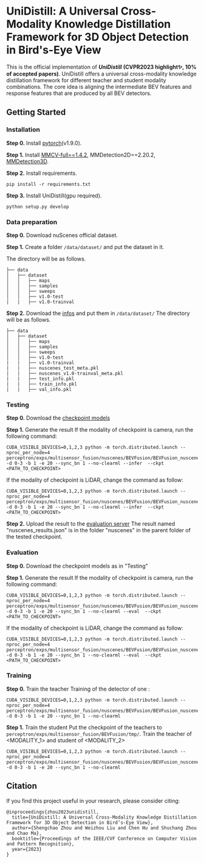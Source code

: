 # UniDistill: A Universal Cross-Modality Knowledge Distillation Framework for 3D Object Detection in Bird's-Eye View

This is the official implementation of ***UniDistill*** **(CVPR2023 highlight✨, 10% of accepted papers)**. UniDistill offers a universal cross-modality knowledge distillation framework for different teacher and student modality combinations. The core idea is aligning the intermediate BEV features and response features that are produced by all BEV detectors.

## Getting Started
### Installation
**Step 0.** Install [pytorch](https://pytorch.org/)(v1.9.0).

**Step 1.** Install [MMCV-full==1.4.2](https://download.openmmlab.com/mmcv/dist/cu102/torch1.9.0/index.html), MMDetection2D==2.20.2, [MMDetection3D](https://github.com/open-mmlab/mmdetection3d).

**Step 2.** Install requirements.
```shell
pip install -r requirements.txt
```
**Step 3.** Install UniDistill(gpu required).
```shell
python setup.py develop
```

### Data preparation
**Step 0.** Download nuScenes official dataset.

**Step 1.** Create a folder `/data/dataset/` and put the dataset in it.

The directory will be as follows.
```
├── data
│   ├── dataset
│   │   ├── maps
│   │   ├── samples
│   │   ├── sweeps
│   │   ├── v1.0-test
|   |   ├── v1.0-trainval
```
**Step 2.** Download the [infos](https://drive.google.com/file/d/1UZzSSQiD3mr3Zsgj3MS-Hg5tix3-2ZKP/view?usp=share_link) and put them in `/data/dataset/`
The directory will be as follows.
```
├── data
│   ├── dataset
│   │   ├── maps
│   │   ├── samples
│   │   ├── sweeps
│   │   ├── v1.0-test
|   |   ├── v1.0-trainval
|   |   ├── nuscenes_test_meta.pkl
|   |   ├── nuscenes_v1.0-trainval_meta.pkl
|   |   ├── test_info.pkl
|   |   ├── train_info.pkl
|   |   ├── val_info.pkl
```

### Testing
**Step 0.** Download the [checkpoint models](https://drive.google.com/file/d/1TNqjJoqUhYP2_qZncPStF1mnRV4__sUB/view?usp=share_link) 

**Step 1.**  Generate the result
If the modality of checkpoint is camera, run the following command:
```shell
CUDA_VISIBLE_DEVICES=0,1,2,3 python -m torch.distributed.launch --nproc_per_node=4 perceptron/exps/multisensor_fusion/nuscenes/BEVFusion/BEVFusion_nuscenes_centerhead_camera_exp.py -d 0-3 -b 1 -e 20 --sync_bn 1 --no-clearml --infer  --ckpt <PATH_TO_CHECKPOINT>
```
If the modality of checkpoint is LiDAR, change the command as follow:
```shell
CUDA_VISIBLE_DEVICES=0,1,2,3 python -m torch.distributed.launch --nproc_per_node=4 perceptron/exps/multisensor_fusion/nuscenes/BEVFusion/BEVFusion_nuscenes_centerhead_camera_exp.py -d 0-3 -b 1 -e 20 --sync_bn 1 --no-clearml --infer  --ckpt <PATH_TO_CHECKPOINT>
```
**Step 2.**  Upload the result to the [evaluation server](https://eval.ai/web/challenges/challenge-page/356/)
The result named "nuscenes_results.json" is in the folder "nuscenes" in the parent folder of the tested checkpoint.
### Evaluation
**Step 0.** Download the checkpoint models as in "Testing"

**Step 1.**  Generate the result
If the modality of checkpoint is camera, run the following command:
```shell
CUDA_VISIBLE_DEVICES=0,1,2,3 python -m torch.distributed.launch --nproc_per_node=4 perceptron/exps/multisensor_fusion/nuscenes/BEVFusion/BEVFusion_nuscenes_centerhead_camera_exp.py -d 0-3 -b 1 -e 20 --sync_bn 1 --no-clearml --eval  --ckpt <PATH_TO_CHECKPOINT>
```
If the modality of checkpoint is LiDAR, change the command as follow:
```shell
CUDA_VISIBLE_DEVICES=0,1,2,3 python -m torch.distributed.launch --nproc_per_node=4 perceptron/exps/multisensor_fusion/nuscenes/BEVFusion/BEVFusion_nuscenes_centerhead_camera_exp.py -d 0-3 -b 1 -e 20 --sync_bn 1 --no-clearml --eval  --ckpt <PATH_TO_CHECKPOINT>
```
### Training
**Step 0.** Train the teacher
Training of the detector of one <MODALITY>:
```shell
CUDA_VISIBLE_DEVICES=0,1,2,3 python -m torch.distributed.launch --nproc_per_node=4 perceptron/exps/multisensor_fusion/nuscenes/BEVFusion/BEVFusion_nuscenes_centerhead_<MODALITY>_exp.py -d 0-3 -b 1 -e 20 --sync_bn 1 --no-clearml
```
**Step 1.**  Train the student
Put the checkpoint of the teachers to `perceptron/exps/multisensor_fusion/BEVFusion/tmp/`. Train the teacher of <MODALITY_1> and student of <MODALITY_2>
```shell
CUDA_VISIBLE_DEVICES=0,1,2,3 python -m torch.distributed.launch --nproc_per_node=4 perceptron/exps/multisensor_fusion/nuscenes/BEVFusion/BEVFusion_nuscenes_centerhead_<MODALITY_2>_exp_distill_<MODALITY_1>.py -d 0-3 -b 1 -e 20 --sync_bn 1 --no-clearml
```
## Citation
If you find this project useful in your research, please consider citing:

```
@inproceedings{zhou2023unidistill,
  title={UniDistill: A Universal Cross-Modality Knowledge Distillation Framework for 3D Object Detection in Bird’s-Eye View},
  author={Shengchao Zhou and Weizhou Liu and Chen Hu and Shuchang Zhou and Chao Ma},
  booktitle={Proceedings of the IEEE/CVF Conference on Computer Vision and Pattern Recognition},
  year={2023}
}
```
